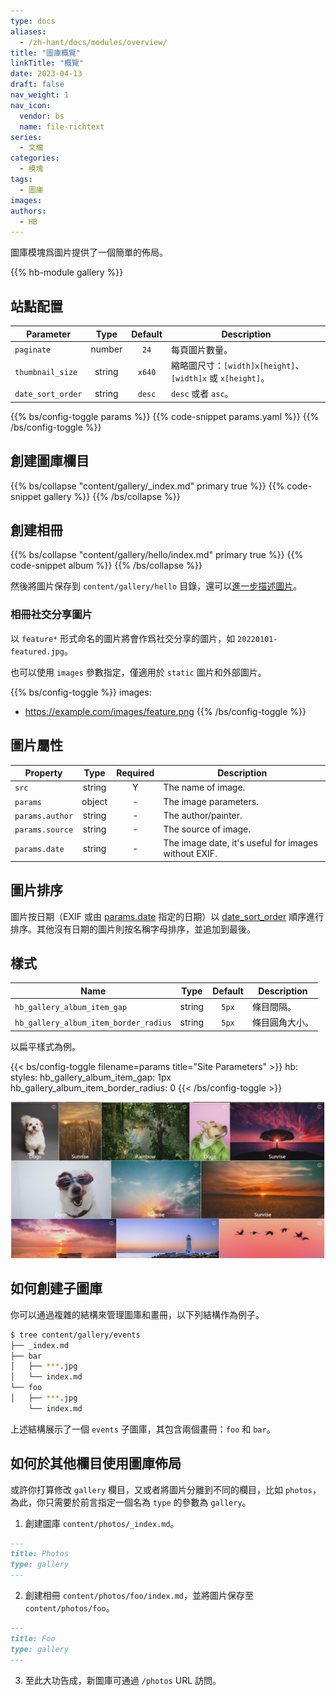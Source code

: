 ```yaml
---
type: docs
aliases:
  - /zh-hant/docs/modules/overview/
title: "圖庫概覽"
linkTitle: "概覽"
date: 2023-04-13
draft: false
nav_weight: 1
nav_icon:
  vendor: bs
  name: file-richtext
series:
  - 文檔
categories:
  - 模塊
tags:
  - 圖庫
images:
authors:
  - HB
---
```


圖庫模塊爲圖片提供了一個簡單的佈局。

<!--more-->

{{% hb-module gallery %}}

## 站點配置

| Parameter        |  Type  | Default | Description                                                 |
| ---------------- | :----: | :-----: | ----------------------------------------------------------- |
| `paginate`       | number |  `24`   | 每頁圖片數量。                                              |
| `thumbnail_size` | string | `x640`  | 縮略圖尺寸：`[width]x[height]`、`[width]x` 或 `x[height]`。 |
| `date_sort_order` | string | `desc` | `desc` 或者 `asc`。 |

{{% bs/config-toggle params %}}
{{% code-snippet params.yaml %}}
{{% /bs/config-toggle %}}

## 創建圖庫欄目

{{% bs/collapse "content/gallery/_index.md" primary true %}}
{{% code-snippet gallery %}}
{{% /bs/collapse %}}

## 創建相冊

{{% bs/collapse "content/gallery/hello/index.md" primary true %}}
{{% code-snippet album %}}
{{% /bs/collapse %}}

然後將圖片保存到 `content/gallery/hello` 目錄，還可以[進一步描述圖片](#圖片屬性)。

### 相冊社交分享圖片

以 `feature*` 形式命名的圖片將會作爲社交分享的圖片，如 `20220101-featured.jpg`。

也可以使用 `images` 參數指定，僅適用於 `static` 圖片和外部圖片。

{{% bs/config-toggle %}}
images:
  - https://example.com/images/feature.png
{{% /bs/config-toggle %}}

## 圖片屬性

| Property        |  Type  | Required | Description           |
| --------------- | :----: | :------: | --------------------- |
| `src`           | string |    Y     | The name of image.    |
| `params`        | object |    -     | The image parameters. |
| `params.author` | string |    -     | The author/painter.   |
| `params.source` | string |    -     | The source of image.  |
| `params.date`   | string |    -     | The image date, it's useful for images without EXIF. |

## 圖片排序

圖片按日期（EXIF 或由 [params.date](#圖片屬性) 指定的日期）以 [date_sort_order](#站點配置) 順序進行排序。其他沒有日期的圖片則按名稱字母排序，並追加到最後。

## 樣式

| Name | Type | Default | Description |
| --- | :-: | :-: | --- |
| `hb_gallery_album_item_gap` | string | `5px` | 條目間隔。
| `hb_gallery_album_item_border_radius` | string | `5px` | 條目圓角大小。

以扁平樣式為例。

{{< bs/config-toggle filename=params title="Site Parameters" >}}
hb:
  styles:
    hb_gallery_album_item_gap: 1px
    hb_gallery_album_item_border_radius: 0
{{< /bs/config-toggle >}}

![圖庫扁平樣式](flat.png#center "圖庫扁平樣式")

## 如何創建子圖庫

你可以通過複雜的結構來管理圖庫和畫冊，以下列結構作為例子。

```sh
$ tree content/gallery/events
├── _index.md
├── bar
│   ├── ***.jpg
│   └── index.md
└── foo
│   ├── ***.jpg
    └── index.md
```

上述結構展示了一個 `events` 子圖庫，其包含兩個畫冊：`foo` 和 `bar`。

## 如何於其他欄目使用圖庫佈局

或許你打算修改 `gallery` 欄目，又或者將圖片分離到不同的欄目，比如 `photos`，為此，你只需要於前言指定一個名為 `type` 的參數為 `gallery`。

1. 創建圖庫 `content/photos/_index.md`。

```markdown
---
title: Photos
type: gallery
---
```

2. 創建相冊 `content/photos/foo/index.md`，並將圖片保存至 `content/photos/foo`。

```markdown
---
title: Foo
type: gallery
---
```

3. 至此大功告成，新圖庫可通過 `/photos` URL 訪問。
